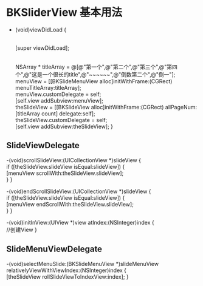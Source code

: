 
# BKSliderView 基本用法

- (void)viewDidLoad {

    <br>[super viewDidLoad];

    <br>NSArray * titleArray = @[@"第一个",@"第二个",@"第三个",@"第四个",@"这是一个很长的title",@"~~~~~~",@"倒数第二个",@"倒一"];
    <br>menuView = [[BKSlideMenuView alloc]initWithFrame:(CGRect) menuTitleArray:titleArray];
    <br>menuView.customDelegate = self;
    <br>[self.view addSubview:menuView];
    <br>theSlideView = [[BKSlideView alloc]initWithFrame:(CGRect) allPageNum:[titleArray count] delegate:self];
    <br>theSlideView.customDelegate = self;
    <br>[self.view addSubview:theSlideView];
}

## SlideViewDelegate
-(void)scrollSlideView:(UICollectionView *)slideView {
    <br>if ([theSlideView.slideView isEqual:slideView]) {
    <br>    [menuView scrollWith:theSlideView.slideView];
    <br>}
}

-(void)endScrollSlideView:(UICollectionView *)slideView {
    <br>if ([theSlideView.slideView isEqual:slideView]) {
    <br>    [menuView endScrollWith:theSlideView.slideView];
    <br>}
}

-(void)initInView:(UIView *)view atIndex:(NSInteger)index {
    <br>//创建View
}

## SlideMenuViewDelegate

-(void)selectMenuSlide:(BKSlideMenuView *)slideMenuView relativelyViewWithViewIndex:(NSInteger)index {
    <br>[theSlideView rollSlideViewToIndexView:index];
}